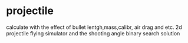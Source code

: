 # projectile
calculate with the effect of bullet lentgh,mass,calibr, air drag and etc.
2d projectile flying simulator and  the shooting angle binary search solution 
